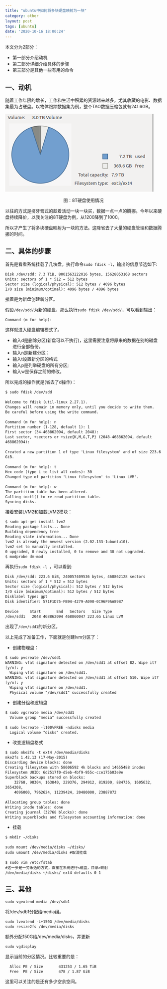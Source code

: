 ```yaml
---
title: "ubuntu中如何将多块硬盘映射为一块"
category: other
layout: post
tags: [ubuntu]
date: '2020-10-16 18:00:24'
---
```



本文分为2部分：

- 第一部分介绍动机
- 第二部分详细介绍具体的步骤
- 第三部分是其他一些有用的命令

## 一、动机


随着工作年限的增长，工作和生活中积累的资源越来越多，尤其收藏的电影、数据集最为占硬盘。以物体跟踪数据集为例，整个TAO数据压缩包就有241.6GB。

![](../imgs/lvm1.png)
<center>图：8T硬盘使用情况</center>

以往的方式是挤牙膏式的趁着活动一块一块买，数据一点一点的腾挪。今年以来硬盘持续降价，以我关注的8T硬盘为例，从1200降到了1000。

所以才产生了将多块硬盘映射为一块的方法。这降省去了大量的硬盘管理和数据腾挪的时间。

## 二、具体的步骤

首先是看看系统挂载了几块盘，执行命令```sudo fdisk -l```，输出的信息节选如下:

```
Disk /dev/sdd: 7.3 TiB, 8001563222016 bytes, 15628053168 sectors
Units: sectors of 1 * 512 = 512 bytes
Sector size (logical/physical): 512 bytes / 4096 bytes
I/O size (minimum/optimal): 4096 bytes / 4096 bytes
```

接着是为新盘创建新分区。

假设```/dev/sdd/```为新的硬盘，那么执行```sudo fdisk /dev/sdd/```，可以看到输出：

```
Command (m for help):
```

这样就进入硬盘编辑模式了。

- 输入d是删除分区(新盘可以不执行)，这里需要注意将原来的数据在别的磁盘进行全部备份。
- 输入n是新建分区；
- 输入t设置新分区的格式
- 输入p是列举硬盘的所有分区;
- 输入w是保存之前的修改。

所以完成的操作就是(省去了d操作)：

```
$ sudo fdisk /dev/sdd

Welcome to fdisk (util-linux 2.27.1).
Changes will remain in memory only, until you decide to write them.
Be careful before using the write command.

Command (m for help): n
Partition number (1-128, default 1): 1
First sector (34-468862094, default 2048): 
Last sector, +sectors or +size{K,M,G,T,P} (2048-468862094, default 468862094): 

Created a new partition 1 of type 'Linux filesystem' and of size 223.6 GiB.

Command (m for help): t
Hex code (type L to list all codes): 30
Changed type of partition 'Linux filesystem' to 'Linux LVM'.

Command (m for help): w
The partition table has been altered.
Calling ioctl() to re-read partition table.
Syncing disks.

```

接着安装LVM2和加载LVM2模块：

```
$ sudo apt-get install lvm2
Reading package lists... Done
Building dependency tree       
Reading state information... Done
lvm2 is already the newest version (2.02.133-1ubuntu10).
lvm2 set to manually installed.
0 upgraded, 0 newly installed, 0 to remove and 38 not upgraded.
$ modprobe dm-mod
```

再执行```sudo fdisk -l ```，可以看到:

```
Disk /dev/sdd: 223.6 GiB, 240057409536 bytes, 468862128 sectors
Units: sectors of 1 * 512 = 512 bytes
Sector size (logical/physical): 512 bytes / 512 bytes
I/O size (minimum/optimal): 512 bytes / 512 bytes
Disklabel type: gpt
Disk identifier: 571F1D75-FB94-4279-A090-0C96F9AA89B7

Device     Start       End   Sectors   Size Type
/dev/sdd1   2048 468862094 468860047 223.6G Linux LVM

```

出现了```/dev/sdd1```的新分区。

以上完成了准备工作，下面就是创建lvm分区了：

- 创建物理盘：


```
$ sudo pvcreate /dev/sdd1
WARNING: vfat signature detected on /dev/sdd1 at offset 82. Wipe it? [y/n]: y
  Wiping vfat signature on /dev/sdd1.
WARNING: vfat signature detected on /dev/sdd1 at offset 510. Wipe it? [y/n]: y
  Wiping vfat signature on /dev/sdd1.
  Physical volume "/dev/sdd1" successfully created
```

- 创建分组和逻辑盘


```
$ sudo vgcreate media /dev/sdd1
  Volume group "media" successfully created

$ sudo lvcreate -l100%FREE -ndisks media
  Logical volume "disks" created.
```

- 改变逻辑盘格式


```
$ sudo mke2fs -t ext4 /dev/media/disks
mke2fs 1.42.13 (17-May-2015)
Discarding device blocks: done                            
Creating filesystem with 58606592 4k blocks and 14655488 inodes
Filesystem UUID: 6d2517f0-d5eb-4bf9-955c-cce175b03e9e
Superblock backups stored on blocks: 
	32768, 98304, 163840, 229376, 294912, 819200, 884736, 1605632, 2654208, 
	4096000, 7962624, 11239424, 20480000, 23887872

Allocating group tables: done                            
Writing inode tables: done                            
Creating journal (32768 blocks): done
Writing superblocks and filesystem accounting information: done
```

- 挂载


```
$ mkdir ~/disks

sudo mount /dev/media/disks ~/disks/
sudo umount /dev/media/disks #取消挂载

$ sudo vim /etc/fstab
#这一步是一劳永逸的方式，直接在系统进行<磁盘，目录>映射
/dev/media/disks ~/disks/ ext4 defaults 0 1
```



## 三、其他


```
sudo vgextend media /dev/sdb1
```

将/dev/sdb1分配给media组。

```
sudo lvextend -L+150G /dev/media/disks
sudo resize2fs /dev/media/disks
```

额外分配150G给/dev/media/disks，并更新


```
sudo vgdisplay
```

显示当前的分区情况。比较重要的是：

```
  Alloc PE / Size       431253 / 1.65 TiB
  Free  PE / Size       478 / 1.87 GiB
```

这里可以关注的是还有多少空余空间。


